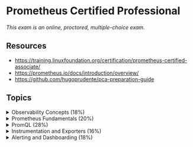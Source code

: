 # Prometheus Certified Professional

_This exam is an online, proctored, multiple-choice exam._

## Resources

* <https://training.linuxfoundation.org/certification/prometheus-certified-associate/>
* <https://prometheus.io/docs/introduction/overview/>
* <https://github.com/hugoprudente/pca-preparation-guide>

## Topics

<details>
  <summary>Observability Concepts (18%)</summary>

Prometheus is an open-source systems monitoring and alerting toolkit.

Features:

* Multi-dimensional data model with time series data identified by metric name and key/value pairs
* PromQL, flexible query language to leverage this dimensionality
* No reliance on distributed storage, single nodes are autonomous
* Time series collection happens via a _pull model over HTTP_
* Pushing time series is supported
* Targets are discovered via service discovery or static configuration

## Metrics

Metrics are _numerical measurements_ in layperson terms. The term _time series_ refers to the recording of changes over time.

Metric types:

* **Counter**: A cumulative metric that represents a single monotonically increasing counter. It can only increase or be reset to zero. Do **not** use a counter for values that can decrease. For example, do not use a counter to track the number of currently running processes.
* **Gauge**: A metric that represents a single numerical value that can arbitrarily go up and down. Usually used for values like temperatures, current memory, concurrent requests.
* **Histogram**: Samples observations (usually things like request duration or response sizes) and counts them in configurable buckets. It also provides a sum of all observed values.
  
  A histogram with a base metric of `<basename>` exposes multiple time series during a scrape:
  * Cumulative counters for the observations buckets, exposed as `<basename>_bucket{le=<upper_inclusive_bound>}`
  * The **total sum** of all observed values, exposed as `<basename>_sum`
  * The count of events that have been observed, exposed as `<basename>_count`

  Use the `histogram_quantile()` function to calculate quantiles from histograms or even aggregations of histograms.

  Suitable for calculating an Apdex score. Application Performance Index.

* **Summary**: Similar to a histogram, samples observations like request durations and response sizes.

## Understand logs and events

Using the Prometheus query log, it has the ability to log all the queries run by the engine to a log file, as of `2.16.0`. This guide demonstrates how to use that log file.

To enable it:

1. Adapt the configuration to add or remove query log configurations in the `prometheus.yml` file:

   ```yaml
   global:
     query_log_file: "/var/log/prometheus/query.log"
     # Additional configurations can be added here
   ```

2. Reload the Prometheus server configuration by `POST`ing to the `/-/reload` endpoint. Needs the `--web.enable-lifecycle` flag to be set when starting the Prometheus server. Use `SIGHUP` to the Prometheus process.

The format:

* `params`: The query. The start and end timestamp, the step and the actual query statement.
* `stats`: Statistics. Currently, it contains internal engine timers.
* `ts`: The timestamp.

Add log rotation since Prometheus will not do this.

### Events

Prometheus is not an event-based system. Some monitoring systems are event-based; they report each individual event (HTTP request, an exception) to a central monitoring system immediately **as it happens**. This system aggregates the events into metrics (StatsD is the prime example of this), or stores it for later processing, like the ELK stack.

In such a system, pulling would be problematic indeed: the instrumented service would have to buffer events between pulls, and the pull would have to happen incredibly frequently.

Prometheus is only interested in regularly collecting the **current state** of a given set of metrics, not the underlying events that led to the generation of those metrics.

The resulting monitoring traffic is low, and the pull-based approach does not create problems in this case.

## Tracing and Spans

Prometheus supports OpenTelemetry protocol ingestion through HTTP.

`tracing_config` configures exporting traces from Prometheus to a tracing backend via the OTLP protocol. Tracing is currently an experimental feature and could change in the future.

### Traces

A trace represents the whole journey of a request or an action as it moves through all the nodes of a distributed system.

### Spans

A span is an **operation** of work taking place on a service. E.g. a web server responding to an HTTP request.

## Push vs Pull

Pulling over HTTP offers a number of advantages:

* You can start extra monitoring instances as needed, e.g. on your laptop when developing changes.
* You can more easily and reliably tell if a target is down.
* You can manually go to a target and inspect its health with a web browser.

## Service Discovery

## Basics of SLOs, SLAs, and SLIs

**SLI**, Service Level Indicator, is a quantitative measure of some aspect of the level of service that is provided. Examples include request latency, error rate, and availability.

It answers the question: "What are we measuring?"

Examples:

* Latency
* Availability
* Error Rate
* Throughput
* Durability
* Freshness

**SLO**, Service Level Objective, is a target value or range of values for a service level that is measured by an SLI.

It answers the question: "What's our goal for this measurement?"

Examples:

* Latency SLO: "95% of HTTP requests will complete in less than 300ms over a 28-day rolling window."
* Pod Start Duration SLO (from your example): "95% of pods will start in less than 2.7 seconds over a 5-minute window." (Though for a real SLO, you'd likely use a longer window like 7 or 28 days for stability.)

**SLA**, Service Level Agreement, is a formal agreement between a service provider and a customer that defines the level of service expected from the service provider. It includes specific SLOs and the consequences if those SLOs are not met.

It answers the question: "What happens if we don't meet our agreed-upon goals?"

Examples:

* "Our cloud service guarantees 99.9% uptime for your virtual machines. If availability falls below this threshold in any given month, you will receive a 10% service credit for that month's bill."
* "We aim to respond to all support tickets within 24 hours. If we fail to meet this response time, you will receive a 5% discount on your next invoice."

Imagine you're delivering pizzas:

* SLI (Indicator): The time it takes to deliver a pizza. (You measure each delivery).
* SLO (Objective): "95% of pizzas will be delivered within 30 minutes." (Your internal target for quality).
* SLA (Agreement): "If we don't deliver your pizza within 30 minutes, it's free." (The promise to the customer with a consequence).

</details>

<details>

  <summary>Prometheus Fundamentals (20%)</summary>

## System Architecture

![alt text](image.png)

Prometheus **scrapes** metrics from **instrumented jobs**, either directly or via an intermediary push gateway for **short-lived jobs**.

Prometheus works well for recording any purely numeric time series. It fits both machine-centric monitoring as well as monitoring of highly dynamic service-oriented architectures.

Designed for readability.

If you need 100% accuracy, such as per-request billing, Prometheus is not a good choice as the collected data will likely not be detailed and complete enough. In that case, it's better to use some other system to collect and analyze the data for billing, and use Prometheus for the rest of your monitoring.

Components:

* Main Prometheus server
* Client libraries
* Push gateway
* Special purpose exporters
* an Alertmanager to handle alerts
* various support tools

## Configuration and Scraping

### Prometheus Configuration

```yaml
global:
  scrape_interval: 15s
  evaluation_interval: 15s

scrape_configs:
  - job_name: 'node'
    static_configs:
    - targets: ['localhost:9100']
```

### Scrape configuration basics

```yaml
scrape_configs:
  - job_name: 'myapp'
    metrics_path: '/custom_metrics'
    scrape_interval: 10s
    static_configs:
      - targets: ['10.0.0.1:8080', '10.0.0.2:8080']
```

### Example: Scraping Kubernetes Pods

```yaml
scrape_configs:
  - job_name: 'kubernetes-pods'
    kubernetes_sd_configs:
      - role: pod
    relabel_configs:
      - source_labels: [__meta_kubernetes_pod_annotation_prometheus_io_scrape]
        action: keep
        regex: true
      - source_labels: [__meta_kubernetes_pod_annotation_prometheus_io_path]
        target_label: __metrics_path__
        regex: (.+)
      - source_labels: [__address__, __meta_kubernetes_pod_annotation_prometheus_io_port]
        target_label: __address__
        regex: (.+):(?:\d+);(\d+)
        replacement: $1:$2
        action: replace
```

```yaml
[ Pod Annotation ]
  |
  |  __meta_kubernetes_pod_annotation_prometheus_io_scrape = "true"
  |--> KEEP
  |
  |  __meta_kubernetes_pod_annotation_prometheus_io_path = "/metrics"
  |--> SET --> __metrics_path__ = "/metrics"
  |
  |  __address__ = "10.42.0.15:8080"
  |  __meta_kubernetes_pod_annotation_prometheus_io_port = "9100"
  |--> SET --> __address__ = "10.42.0.15:9100"
  |
[ Scrape Target Ready ]
  --> GET http://10.42.0.15:9100/metrics
```

## Understanding Prometheus Limitations

## Data Model and Labels

### Metric names

* Metric names SHOULD specify the **general feature** of a system that is being measured, e.g., `http_requests_total` - the total number of HTTP requests received.
* Metric names MAY use any UTF-8 characters.
* Metric names SHOULD match the regex: `[a-zA-Z_:][a-zA-Z0-9_:]*` which means they can contain letters, digits, underscores, and colons.

### Labels

Labels let you capture different instances of the same metric. For example: all HTTP requests that used the method `POST` to the `/api/tracks` handler. This is the **"dimensional data model"** of Prometheus.

The query language allows for filtering and aggregation based on these dimensions.

Any **change** of *_any_  label value, including adding or removing labels, will create a new time series.

Naming convention:

* Label names MAY use any UTF-8 characters.
* Label names beginning with `__` (underscores) MUST be reserved for internal Prometheus use.
* Label names SHOULD match the regex `[a-zA-Z_][a-zA-Z0-9_]*` for the best experience and compatibility with other tools. Same as metric names.
* Label values MAY contain any UTF-8 characters.
* Labels with an empty label value are considered equivalent to labels that do not exist.

### Notation

Given a metric name and a set of labels, time series are frequently identified using this notation:

`<metric_name>{<label_name>=<label_value>, <label_name>=<label_value>, ...}`

For example, a time series with the metric name `api_http_requests_total` and the labels `method="POST"` and `handler="/messages"` would be represented as:

`api_http_requests_total{method="POST", handler="/messages"}`

Same notation that **OpenTSDB** uses.

## Exposition Format

_Metrics exposition in the classic Prometheus use case is dominated by strings because all the metric names, label names, and label values take **much more space than the float64 sample values**, even if the latter are represented in a potentially more verbose text form._

OpenMetrics is a specification built upon and carefully extending the Prometheus exposition format. OpenMetrics v2 is ongoing.

Metrics can be exposed to Prometheus using a **simple text-based** exposition format. There are various client libraries that implement this format for you.

Basic info:

* Transmission is done over HTTP.
* Encoding is UTF-8.
* HTTP `Content-Type` is `text/plain; version=0.0.4`. A missing version will lead to **fall-back to the most recent text format version.**
* HTTP `Content-Encoding` (optional): `gzip`
* Advantages:
  * Human-readable
  * Easy to assemble
  * Readable line by line
* Limitations:
  * Verbose
  * Docstrings not integral part of the syntax; no or little metric contract validation
  * Parsing cost
* Supported metric primitives
  * Counter
  * Gauge
  * Histogram
  * Summary
  * Untyped

</details>

<details>

  <summary>PromQL (28%)</summary>

PromQL provides a functional query language called PromQL that lets the user select and aggregate time series data in real time.

It can be an **instant query**, evaluated at one point in time, or a **range query**, evaluated at equally-spaced steps between a start and end time.

In the UI the Table tab is for instant queries and the Graph tab is for range queries.

An expression or sub-expression can evaluate to one of four types:

* **Instant vector**: a set of time series containing a single sample for each series, sharing the same timestamp.
* **Range vector**: a set of time series containing a range of data points over time for each time series.
* **Scalar**: a simple numeric floating point value.
* **String**: a string value, currently unused.

![alt text](image-1.png)

## Selecting Data

**Instant vector selectors** allow the selection of a set of time series and a single sample value for each at a given timestamp (point in time).

`http_requests_total` returns the most recent sample for each. It's possible to filter these time series further by appending a comma-separated list of matchers in curly braces `{}`.

`http_requests_total{job="prometheus",group="canary"}`

You can use the following operators when doing label matching:

* `=` - exact string match.
* `!=` - not equal to the provided string
* `=~` - regex-match the provided string
* `!~` - not regex-matched

Regex matches are fully anchored:

`env=~"foo"` == `env=~"^foo$"`

_Empty label matchers also select all time series that do not have the specific label set at all._

_Multiple matchers can be used for the same label name._

`{__name__=~"job:.*"}` matches all metrics that have a name starting with `job:`.

Range vector selector literals work like instant vector literals except that they select a range of samples back from the current instant.

`http_requests_total{job="prometheus"}[5m]`, in this example, we select all the values recorded less than 5m ago for all time series that have the metric name and job label set.

The `offset` modifier allows changing the time offset for individual instant and range vectors in a query.

## Rates and Derivatives

![alt text](image-2.png)

The `rate()` function calculates the per-second average rate of increase of a counter over a specified time range:

`rate(http_requests_total[5m])` _per second average increase rate, breaks in monotonicity (counter reset) are automatically adjusted for._

When combining `rate()` with an aggregation operator e.g. `sum()` _ALWAYS_ use rate first then sum. Otherwise `rate()` cannot detect counter resets.

The `irate()` function calculates the per-second instant rate of increase of the time series in a range vector. Based on the two last data points.

Use `irate()` with counters only.

`irate` should only be used for volatile, fast moving counters. Use `rate` for slow moving counters.

## Aggregating over time

Smooth noisy data or extract time-based statistics from range vectors using the `avg_over_time()`, `min_over_time()`, `max_over_time()`, `sum_over_time()`, and `count_over_time()` functions.

Visualize rolling averages or trends.

## Aggregating over dimensions

Combine series by removing labels and aggregating across them, example: Sum all HTTP requests, regardless of job or instances:

```
sum(http_requests_total)
```

## Binary operators

Arithmetic: +, -, *, /, %, ^
Comparison: ==, !=, >, <, >=, <=
Logical set ops: and, or, unless

```
rate(requests_total[1m]) / ignoring(instance) rate(cpu_total[1m])
```

You can use `on()` to match only specific labels, use `ignoring()` to exclude specific labels.

## Histograms

Analyzing distributions, such as request durations or response sizes.

Histograms and summaries are more complex metric types. Not only does a single histogram or summary create a multitude of time series, it is also more difficult to use these metric types correctly.

Both of these sample observations, typically request durations or response sizes.

A straightforward use of histograms is to count observations falling into particular buckets of observation values.

Two rules of thumb:

1. If you need to aggregate, choose histograms.
2. Otherwise, choose a histogram if you have an idea of the range and distribution of values that will be observed. Choose a summary if you need an accurate quantile, no matter what the range and distribution of the values is.

### Apdex

You might have an SLO (Service Level Objective) to serve 95% of requests within 300ms. Configure a histogram to have a bucket with an upper limit of 0.3 seconds. Now you can directly express the relative amount of requests served within 300ms and easily alert if the value drops below 95%:

```
sum(rate(http_request_duration_seconds_bucket{le="0.3"}[5m])) by (job)
/
sum(rate(http_request_duration_seconds_count[5m])) by (job)
```

### Quantiles

You can use both summaries and histograms to calculate quantiles. Where 0 <= q <= 1. The 0.5 quantile is the median, the 0.9 quantile is the 90th percentile, and so on.

Let's say we don't want to display the percentage of requests served within 300ms, but rather the 95th percentile of request durations. We can use the `histogram_quantile()` function to calculate this from a histogram:

```
histogram_quantile(0.95, sum(rate(http_request_duration_seconds_bucket[5m])) by (le))
```

Quantile/Percentile Cheat Sheet (Simple & Short)

The Xth Percentile (Px) means:

* X% of things are AT OR BELOW this value.
* (100 - X)% of things are ABOVE this value.

Common Percentiles & What They Indicate:

* P50 (Median): The "typical" experience. Half are faster, half are slower.
* P90: What 90% of users/events experience. Good for general performance.
* P95: A common benchmark. 95% are at or below this. Filters out the worst few.
* P99 (Tail Latency): The "worst-case" for almost everyone (slowest 1%). Crucial for finding rare but painful issues.

Key Takeaways:

* Average (Mean) is misleading: A few slow events can drastically inflate it.
* Percentiles show the spread: How consistent is performance, especially for the slower events.
* Small gap P90-P99: Good! Performance is consistent, few extreme outliers.
* Large gap P90-P99: Bad! Your "worst case" is significantly worse than typical. Investigate the tail!

## Timestamp Metrics

`timestamp()` returns the timestamp of the last sample in a time series.

`timestamp(node_cpu_seconds_total)` would return the timestamp of the latest sample of the `node_cpu_seconds_total` time series.

`time()` returns the current time in seconds since the epoch. Example: `time() - timestamp(node_cpu_seconds_total)` would return the time since the last sample of the `node_cpu_seconds_total` time series.

</details>

<details>

  <summary>Instrumentation and Exporters (16%)</summary>

## Client Libraries

## Instrumentation

## Exporters

## Structuring and naming metrics

</details>

<details>

  <summary>Alerting and Dashboarding (18%)</summary>

## Dashboarding basics

## Configuring Alerting rules

## Understand and Use Alertmanager

## Alerting basics (when, what, and why)

</details>
